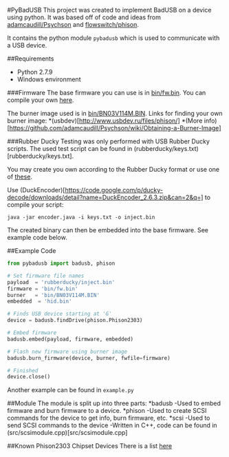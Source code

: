 #PyBadUSB
This project was created to implement BadUSB on a device using python.  It was based off of code and ideas from [adamcaudill/Psychson](https://github.com/adamcaudill/Psychson) and [flowswitch/phison](https://bitbucket.org/flowswitch/phison).

It contains the python module ```pybadusb``` which is used to communicate with a USB device.

##Requirements
* Python 2.7.9
* Windows environment

###Firmware
The base firmware you can use is in [bin/fw.bin](bin/fw.bin).
You can compile your own [here](https://github.com/adamcaudill/Psychson/tree/master/firmware).

The burner image used is in [bin/BN03V114M.BIN](bin/BN03V114M.BIN).
Links for finding your own burner image:
*(usbdev)[http://www.usbdev.ru/files/phison/]
*(More info)[https://github.com/adamcaudill/Psychson/wiki/Obtaining-a-Burner-Image]

###Rubber Ducky
Testing was only performed with USB Rubber Ducky scripts.  The used test script can be found in (rubberducky/keys.txt)[rubberducky/keys.txt].

You may create you own according to the Rubber Ducky format or use one of [these](https://github.com/hak5darren/USB-Rubber-Ducky/wiki/Payloads).

Use (DuckEncoder)[https://code.google.com/p/ducky-decode/downloads/detail?name=DuckEncoder_2.6.3.zip&can=2&q=] to compile your script:
```
java -jar encoder.java -i keys.txt -o inject.bin
```
The created binary can then be embedded into the base firmware.  See example code below.

##Example Code
```python
from pybadusb import badusb, phison

# Set firmware file names
payload  = 'rubberducky/inject.bin'
firmware = 'bin/fw.bin'
burner   = 'bin/BN03V114M.BIN'
embedded  = 'hid.bin'

# Finds USB device starting at 'G'
device = badusb.findDrive(phison.Phison2303)

# Embed firmware
badusb.embed(payload, firmware, embedded)

# Flash new firmware using burner image
badusb.burn_firmware(device, burner, fwfile=firmware)

# Finished
device.close()
```
Another example can be found in ```example.py```

##Module
The module is split up into three parts:
*badusb
  -Used to embed firmware and burn firmware to a device.
*phison
  -Used to create SCSI commands for the device to get info, burn firmware, etc.
*scsi
  -Used to send SCSI commands to the device
  -Written in C++, code can be found in (src/scsimodule.cpp)[src/scsimodule.cpp]

##Known Phison2303 Chipset Devices
There is a list [here](https://github.com/adamcaudill/Psychson/wiki/Known-Supported-Devices)

